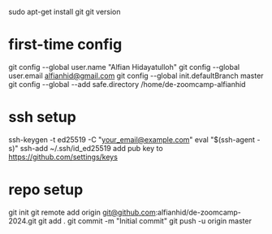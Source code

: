 sudo apt-get install git
git version

# first-time config
git config --global user.name "Alfian Hidayatulloh"
git config --global user.email alfianhid@gmail.com
git config --global init.defaultBranch master
git config --global --add safe.directory /home/de-zoomcamp-alfianhid

# ssh setup
ssh-keygen -t ed25519 -C "your_email@example.com"
eval "$(ssh-agent -s)"
ssh-add ~/.ssh/id_ed25519
add pub key to https://github.com/settings/keys

# repo setup
git init
git remote add origin git@github.com:alfianhid/de-zoomcamp-2024.git
git add .
git commit -m "Initial commit"
git push -u origin master